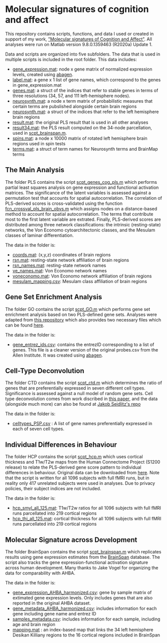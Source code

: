 # Molecular signatures of cognition and affect

This repository contains scripts, functions, and data I used or created in support of my work, ["Molecular signatures of Cognition and Affect"](https://www.biorxiv.org/content/10.1101/2020.07.16.203026v1).
All analyses were run on Matlab version 9.8.0.1359463 (R2020a) Update 1.

Data and scripts are organized into five subfolders. The data that is used in multiple scripts is included in the root folder. This data includes:
- [gene_expression.mat](gene_expression.mat): node x gene matrix of normalized expression levels, created using [abagen](https://github.com/rmarkello/abagen).
- [label.mat](label.mat): a gene x 1 list of gene names, which correspond to the genes in gene_expression.mat
- [genes.mat](genes.mat): a struct of the indices that refer to stable genes in terms of three resolutions (34, 57, and 111 left-hemisphere nodes).
- [neurosynth.mat](neurosynth.mat): a node x term matrix of probabilistic measures that certain terms are pubslished alongside certain brain regions
- [neurosynth.mat](nodes.mat): a struct of the indices that refer to the left hemisphere brain regions
- [result.mat](result.mat): the original PLS result that is used in all other analyses
- [result34.mat](result34.mat): the PLS result computed on the 34-node parcellation, used in [scpt_brainspan.m](scpt_brainspan.m).
- [spins.mat](spins.mat): a node x 10000 matrix of rotated left hemisphere brain regions used in spin tests
- [terms.mat](terms.mat): a struct of term names for Neurosynth terms and BrainMap terms

## The Main Analysis

The folder PLS contains the script [scpt_genes_cog_pls.m](scpt_genes_cog_pls.m) which performs partial least squares analysis on gene expression and functional activation matrices.
The significance of the latent variables is assessed against a permutation test that accounts for spatial autocorrelation.
The correlation of PLS-derived scores is cross-validated using the function [fcn_crossval_pls_brain_obvs.m](fcn_crossval_pls_brain_obvs.m) which assigns nodes on a distance-based method to account for spatial autocorrelation.
The terms that contribute most to the first latent variable are extrated.
Finally, PLS-derived scores are distributed among three network classifications: the intrinsic (resting-state) networks, the Von Economo cytoarchitectonic classes, and the Mesulam classes of laminar differentiation.

The data in the folder is:
- [coords.mat](coords.mat): (x,y,z) coordinates of brain regions
- [rsn.mat](rsn.mat): resting-state network affiliation of brain regions
- [rsn_names.mat](rsn.mat): resting-state network names
- [ve_names.mat](ve_names.mat): Von Economo network names
- [voneconomo.mat](voneconomo.mat): Von Economo network affiliation of brain regions
- [mesulam_mapping.csv](mesulam_mapping.csv): Mesulam class affiliation of brain regions

## Gene Set Enrichment Analysis

The folder GO contains the script [scpt_GO.m](scpt_GO.m) which performs gene set enrichment analysis based on two PLS-defined gene sets.
Analyses were adapted from [this repository](https://github.com/benfulcher/GeneSetEnrichmentAnalysis) which also provides two necessary files which can be found [here](https://figshare.com/s/71fe1d9b2386ec05f421). 

The data in the folder is:
- [gene_entrez_ids.csv](gene_entrez_ids.csv): contains the entrezID corresponding to a list of genes. This file is a cleaner version of the original probes.csv from the Allen Institute. It was created using [abagen](https://github.com/rmarkello/abagen).

## Cell-Type Deconvolution

The folder CTD contains the script [scpt_ctd.m](scpt_ctd.m) which determines the ratio of genes that are preferentially expressed in seven different cell types.
Significance is assessed against a null model of random gene sets.
Cell type deconvolution comes from work discribed in [this paper](https://www.nature.com/articles/s41467-020-17051-5), and the data (alongside much more) can also be found at [Jakob Seidlitz's repo](https://github.com/jms290/PolySyn_MSNs)

The data in the folder is:
- [celltypes_PSP.csv](celltypes_PSP.csv) : A list of gene names preferentially expressed in each of seven cell types.

## Individual Differences in Behaviour

The folder HCP contains the script [scpt_hcp.m](scpt_hcp.m) which uses cortical thickness and T1w/T2w maps from the Human Connectome Project (S1200 release) to relate the PLS-derived gene score pattern to individual differences in behaviour.
Original data can be downloaded from [here](https://db.humanconnectome.org/data/projects/HCP_1200).
Note that the script is written for all 1096 subjects with full fMRI runs, but in reality only 417 unrelated subjects were used in analyses.
Due to privacy policies, their subject indices are not included.

The data in the folder is: 
- [hcp_smyl_all_125.mat](hcp_smyl_all_125.mat): T1w/T2w ratios for all 1096 subjects with full fMRI runs parcellated into 219 cortical regions
- [hcp_thi_all_125.mat](hcp_thi_all_125.mat): cortical thickness for all 1096 subjects with full fMRI runs parcellated into 219 cortical regions

## Molecular Signature across Development

The folder BrainSpan contains the script [scpt_brainspan.m](scpt_brainspan.m) which replicates results using gene expression estimates from the [BrainSpan](https://www.brainspan.org/static/download.html) database. 
The script also tracks the gene expression-functional activation signature across human development.
Many thanks to Jake Vogel for organizing the data for comparability with AHBA.

The data in the folder is:
- [gene_expression_AHBA_harmonized.csv](gene_expression_AHBA_harmonized.csv): gene by sample matrix of extimated gene expression levels. Only includes genes that are also reported in the original AHBA dataset.
- [gene_metadata_AHBA_harmonized.csv](gene_metadata_AHBA_harmonized.csv): includes information for each gene including gene name and entrez ID
- [samples_metadata.csv](samples_metadata.csv): includes information for each sample, including age and brain region
- [mapping.mat](mapping.mat) : an index-based map that links the 34 left hemisphere Desikan Killiany regions to the 16 cortical regions included in BrainSpan

